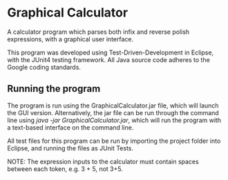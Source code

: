 # Graphical Calculator
A calculator program which parses both infix and reverse polish expressions, with a graphical user interface. 

This program was developed using Test-Driven-Development in Eclipse, with the JUnit4 testing framework. All Java source code adheres to the Google coding standards.

## Running the program
The program is run using the GraphicalCalculator.jar file, which will launch the GUI version. Alternatively, the jar file can be run through the command line using *java -jar GraphicalCalculator.jar*, which will run the program with a text-based interface on the command line. 

All test files for this program can be run by importing the project folder into Eclipse, and running the files as JUnit Tests.

NOTE: The expression inputs to the calculator must contain spaces between each token, e.g. 3 + 5, not 3+5.
